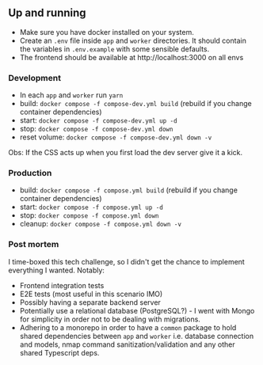 ## Up and running
- Make sure you have docker installed on your system.
- Create an `.env` file inside `app` and `worker` directories. It should contain the variables in `.env.example` with some sensible defaults.
- The frontend should be available at http://localhost:3000 on all envs

### Development
- In each `app` and `worker` run `yarn`
- build: `docker compose -f compose-dev.yml build` (rebuild if you change container dependencies)
- start: `docker compose -f compose-dev.yml up -d`
- stop: `docker compose -f compose-dev.yml down`
- reset volume: `docker compose -f compose-dev.yml down -v`

Obs: If the CSS acts up when you first load the dev server give it a kick.

### Production
- build: `docker compose -f compose.yml build` (rebuild if you change container dependencies)
- start: `docker compose -f compose.yml up -d`
- stop: `docker compose -f compose.yml down`
- cleanup: `docker compose -f compose.yml down -v`


### Post mortem
I time-boxed this tech challenge, so I didn't get the chance to implement everything I wanted. Notably:

- Frontend integration tests
- E2E tests (most useful in this scenario IMO)
- Possibly having a separate backend server
- Potentially use a relational database (PostgreSQL?) - I went with Mongo for simplicity in order not to be dealing with migrations.
- Adhering to a monorepo in order to have a `common` package to hold shared dependencies between `app` and `worker` i.e. database connection and models, nmap command sanitization/validation and any other shared Typescript deps.
